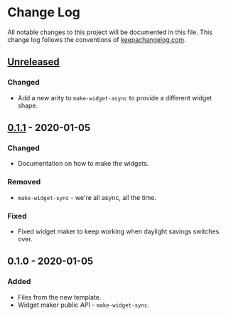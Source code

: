 # Change Log
All notable changes to this project will be documented in this file. This change log follows the conventions of [keepachangelog.com](http://keepachangelog.com/).

## [Unreleased]
### Changed
- Add a new arity to `make-widget-async` to provide a different widget shape.

## [0.1.1] - 2020-01-05
### Changed
- Documentation on how to make the widgets.

### Removed
- `make-widget-sync` - we're all async, all the time.

### Fixed
- Fixed widget maker to keep working when daylight savings switches over.

## 0.1.0 - 2020-01-05
### Added
- Files from the new template.
- Widget maker public API - `make-widget-sync`.

[Unreleased]: https://github.com/your-name/middle/compare/0.1.1...HEAD
[0.1.1]: https://github.com/your-name/middle/compare/0.1.0...0.1.1
